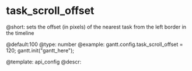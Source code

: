 task_scroll_offset
=============
@short: sets the offset (in pixels) of the nearest task from the left border in the timeline
	
@default:100
@type: number
@example:
gantt.config.task_scroll_offset = 120;
gantt.init("gantt_here");


@template:	api_config
@descr:


